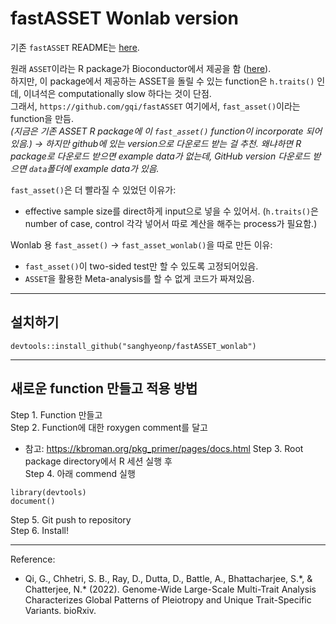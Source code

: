 # fastASSET Wonlab version

 기존 `fastASSET` README는 [here](./README_ori.md).

원래 `ASSET`이라는 R package가 Bioconductor에서 제공을 함 ([here](https://bioconductor.org/packages/release/bioc/html/ASSET.html)).  
하지만, 이 package에서 제공하는 ASSET을 돌릴 수 있는 function은 `h.traits()` 인데, 이녀석은 computationally slow 하다는 것이 단점.  
그래서, `https://github.com/gqi/fastASSET` 여기에서, `fast_asset()`이라는 function을 만듬.  
*(지금은 기존 ASSET R package에 이 `fast_asset()` function이 incorporate 되어있음.) -> 하지만 github에 있는 version으로 다운로드 받는 걸 추천. 왜냐하면 R package로 다운로드 받으면 example data가 없는데, GitHub version 다운로드 받으면 `data`폴더에 example data가 있음.*  

`fast_asset()`은 더 빨라질 수 있었던 이유가:  
- effective sample size를 direct하게 input으로 넣을 수 있어서. (`h.traits()`은 number of case, control 각각 넣어서 따로 계산을 해주는 process가 필요함.)

Wonlab 용 `fast_asset()` -> `fast_asset_wonlab()`을 따로 만든 이유:
- `fast_asset()`이 two-sided test만 할 수 있도록 고정되어있음.
- `ASSET`을 활용한 Meta-analysis를 할 수 없게 코드가 짜져있음.

---
## 설치하기

```
devtools::install_github("sanghyeonp/fastASSET_wonlab")
```

---
## 새로운 function 만들고 적용 방법
Step 1. Function 만들고  
Step 2. Function에 대한 roxygen comment를 달고  
- 참고: https://kbroman.org/pkg_primer/pages/docs.html
Step 3. Root package directory에서 R 세션 실행 후  
Step 4. 아래 commend 실행  
```
library(devtools)
document()
```
Step 5. Git push to repository  
Step 6. Install!

---
Reference:
- Qi, G., Chhetri, S. B., Ray, D., Dutta, D., Battle, A., Bhattacharjee, S.\*, & Chatterjee, N.\* (2022). Genome-Wide Large-Scale Multi-Trait Analysis Characterizes Global Patterns of Pleiotropy and Unique Trait-Specific Variants. bioRxiv.
